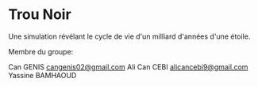# Trou Noir

Une simulation révélant le cycle de vie d'un milliard d'années d'une étoile.






Membre du groupe:

Can GENIS cangenis02@gmail.com
Ali Can CEBI alicancebi9@gmail.com  
Yassine BAMHAOUD 

